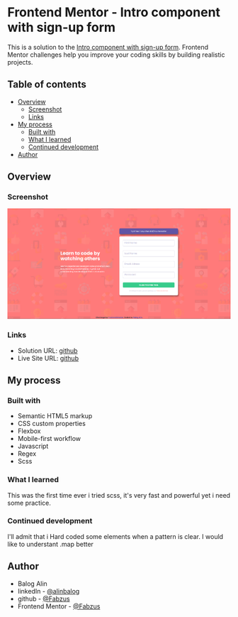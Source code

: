 # Frontend Mentor - Intro component with sign-up form

This is a solution to the [Intro component with sign-up form](hhttps://www.frontendmentor.io/challenges/intro-component-with-signup-form-5cf91bd49edda32581d28fd1). Frontend Mentor challenges help you improve your coding skills by building realistic projects.

## Table of contents

- [Overview](#overview)
  - [Screenshot](#screenshot)
  - [Links](#links)
- [My process](#my-process)
  - [Built with](#built-with)
  - [What I learned](#what-i-learned)
  - [Continued development](#continued-development)
- [Author](#author)

## Overview

### Screenshot

![My_solution](./images/solution.PNG)

### Links

- Solution URL: [github](https://github.com/Fabzus/Ping-single-column-coming-soon-page)
- Live Site URL: [github](https://fabzus.github.io/qr-code-challenge.github.io/)

## My process

### Built with

- Semantic HTML5 markup
- CSS custom properties
- Flexbox
- Mobile-first workflow
- Javascript
- Regex
- Scss

### What I learned

This was the first time ever i tried scss, it's very fast and powerful yet i need some practice.

### Continued development

I'll admit that i Hard coded some elements when a pattern is clear. I would like to understant .map better

## Author

- Balog Alin
- linkedIn - [@alinbalog](https://www.linkedin.com/in/alinbalog/)
- github - [@Fabzus](https://github.com/Fabzus)
- Frontend Mentor - [@Fabzus](https://www.frontendmentor.io/profile/Fabzus)
